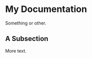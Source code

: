 # My Documentation

Something or other.

<!-- {@symbiote/notExtraneous all-contributors-cli remark-cli jest husky doctoc } -->
<!-- {@symbiote/notExtraneous more} -->
<!-- {@symbiote/notInvalid
 - even
 - more
 - NS*(D)
 - not->you
 - items
} -->

## A Subsection

More text.

